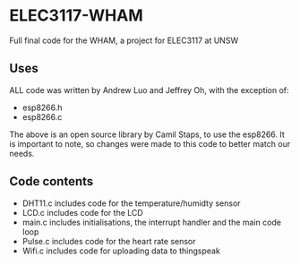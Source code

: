 # ELEC3117-WHAM
Full final code for the WHAM, a project for ELEC3117 at UNSW

## Uses
ALL code was written by Andrew Luo and Jeffrey Oh, with the exception of:
* esp8266.h
* esp8266.c

The above is an open source library by Camil Staps, to use the esp8266. It is important to note, so changes were made to this code to better match our needs.

## Code contents
* DHT11.c includes code for the temperature/humidty sensor
* LCD.c includes code for the LCD
* main.c includes initialisations, the interrupt handler and the main code loop
* Pulse.c includes code for the heart rate sensor
* Wifi.c includes code for uploading data to thingspeak
